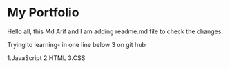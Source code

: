 # My Portfolio

 Hello all, this Md Arif and I am adding readme.md file 
 to check the changes.

 Trying to learning- in one line below 3 on git hub
 

 1.JavaScript
 2.HTML
 3.CSS
 